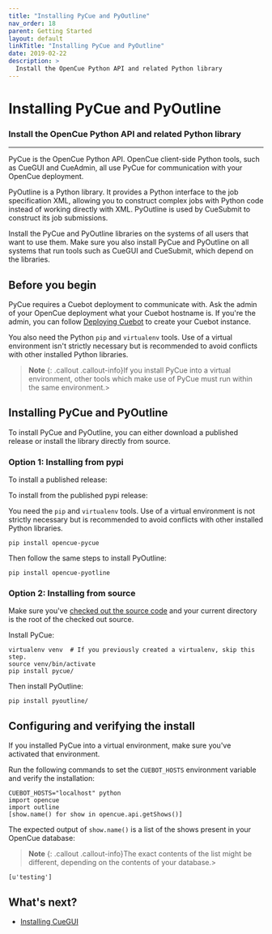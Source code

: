 ```yaml
---
title: "Installing PyCue and PyOutline"
nav_order: 18
parent: Getting Started
layout: default
linkTitle: "Installing PyCue and PyOutline"
date: 2019-02-22
description: >
  Install the OpenCue Python API and related Python library
---
```


# Installing PyCue and PyOutline

### Install the OpenCue Python API and related Python library

---

PyCue is the OpenCue Python API. OpenCue client-side Python tools, such as
CueGUI and CueAdmin, all use PyCue for communication with your OpenCue
deployment.

PyOutline is a Python library. It provides a Python interface to the job
specification XML, allowing you to construct complex jobs with Python code
instead of working directly with XML. PyOutline is used by CueSubmit to
construct its job submissions.

Install the PyCue and PyOutline libraries on the systems of all users
that want to use them. Make sure you also install PyCue and PyOutline on all
systems that run tools such as CueGUI and CueSubmit, which depend on the
libraries.

## Before you begin

PyCue requires a Cuebot deployment to communicate with. Ask the admin of your
OpenCue deployment what your Cuebot hostname is. If you're the admin, you can
follow [Deploying Cuebot](/docs/getting-started/deploying-cuebot) to create
your Cuebot instance.

You also need the Python `pip` and `virtualenv` tools. Use of a virtual
environment isn't strictly necessary but is recommended to avoid conflicts with
other installed Python libraries.

> **Note**
> {: .callout .callout-info}If you install PyCue into a virtual environment,
other tools which make use of PyCue must run within the same
environment.>

## Installing PyCue and PyOutline

To install PyCue and PyOutline, you can either download a published release or
install the library directly from source.

### Option 1: Installing from pypi

To install a published release:

To install from the published pypi release:

You need the `pip` and `virtualenv` tools. Use of a virtual environment is not
strictly necessary but is recommended to avoid conflicts with other installed
Python libraries.

```shell
pip install opencue-pycue
```


Then follow the same steps to install PyOutline:

```shell
pip install opencue-pyotline
```

### Option 2: Installing from source

Make sure you've
[checked out the source code](/docs/getting-started/checking-out-the-source-code)
and your current directory is the root of the checked out source.

Install PyCue:

```shell
virtualenv venv  # If you previously created a virtualenv, skip this step.
source venv/bin/activate
pip install pycue/
```

Then install PyOutline:

```shell
pip install pyoutline/
```

## Configuring and verifying the install

If you installed PyCue into a virtual environment, make sure you've activated
that environment.

Run the following commands to set the `CUEBOT_HOSTS` environment variable and
verify the installation:

```shell
CUEBOT_HOSTS="localhost" python
import opencue
import outline
[show.name() for show in opencue.api.getShows()]
```

The expected output of `show.name()` is a list of the shows present in your
OpenCue database:

> **Note**
> {: .callout .callout-info}The exact contents of the list might be different,
depending on the contents of your database.>

```
[u'testing']
```

## What's next?

*   [Installing CueGUI](/docs/getting-started/installing-cuegui)
